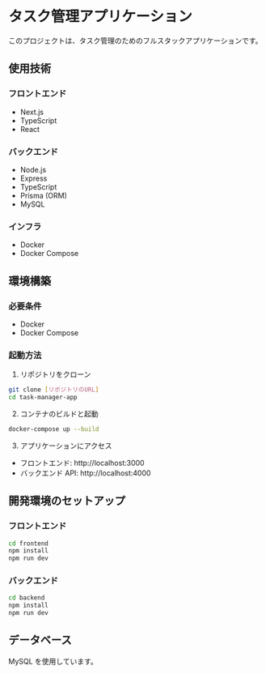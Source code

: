 # タスク管理アプリケーション

このプロジェクトは、タスク管理のためのフルスタックアプリケーションです。

## 使用技術

### フロントエンド

- Next.js
- TypeScript
- React

### バックエンド

- Node.js
- Express
- TypeScript
- Prisma (ORM)
- MySQL

### インフラ

- Docker
- Docker Compose

## 環境構築

### 必要条件

- Docker
- Docker Compose

### 起動方法

1. リポジトリをクローン

```bash
git clone [リポジトリのURL]
cd task-manager-app
```

2. コンテナのビルドと起動

```bash
docker-compose up --build
```

3. アプリケーションにアクセス

- フロントエンド: http://localhost:3000
- バックエンド API: http://localhost:4000

## 開発環境のセットアップ

### フロントエンド

```bash
cd frontend
npm install
npm run dev
```

### バックエンド

```bash
cd backend
npm install
npm run dev
```

## データベース

MySQL を使用しています。
